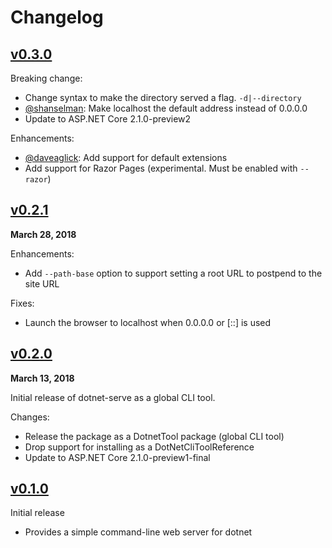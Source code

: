 # Changelog

## [v0.3.0]

Breaking change:
 - Change syntax to make the directory served a flag. `-d|--directory`
 - [@shanselman]: Make localhost the default address instead of 0.0.0.0
 - Update to ASP.NET Core 2.1.0-preview2

Enhancements:
 - [@daveaglick]: Add support for default extensions
 - Add support for Razor Pages (experimental. Must be enabled with `--razor`)

## [v0.2.1]

**March 28, 2018**

Enhancements:
 - Add `--path-base` option to support setting a root URL to postpend to the site URL

Fixes:
 - Launch the browser to localhost when 0.0.0.0 or [::] is used

## [v0.2.0]

**March 13, 2018**

Initial release of dotnet-serve as a global CLI tool.

Changes:
  - Release the package as a DotnetTool package (global CLI tool)
  - Drop support for installing as a DotNetCliToolReference
  - Update to ASP.NET Core 2.1.0-preview1-final

## [v0.1.0]
Initial release
 - Provides a simple command-line web server for dotnet

[Unreleased]: https://github.com/natemcmaster/dotnet-serve/compare/v0.3.0...HEAD
[v0.3.0]: https://github.com/natemcmaster/dotnet-serve/compare/v0.2.1...v0.3.0
[v0.2.1]: https://github.com/natemcmaster/dotnet-serve/compare/v0.2.0...v0.2.1
[v0.2.0]: https://github.com/natemcmaster/dotnet-serve/compare/v0.1.0...v0.2.0
[v0.1.0]: https://github.com/natemcmaster/dotnet-serve/tree/v0.1.0

[@daveaglick]: https://github.com/daveaglick
[@shanselman]: https://github.com/shanselman
